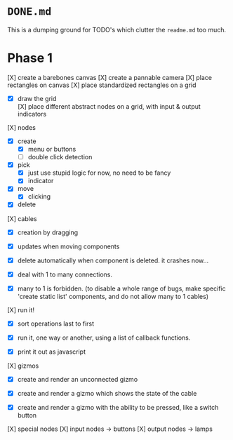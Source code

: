 # `DONE.md`

This is a dumping ground for TODO's which clutter the `readme.md` too much.

# Phase 1
[X] create a barebones canvas
[X] create a pannable camera 
[X] place rectangles on canvas 
[X] place standardized rectangles on a grid
 - [X] draw the grid  
[X] place different abstract nodes on a grid, with input & output indicators


[X] nodes
 - [X] create 
    - [X] menu or buttons
    - [ ] double click detection
 - [X] pick
    - [X] just use stupid logic for now, no need to be fancy 
    - [X] indicator
 - [X] move
    - [X] clicking  
 - [X] delete

[X] cables 
  - [X] creation by dragging
  - [X] updates when moving components
  - [X] delete automatically when component is deleted. it crashes now...
  - [X] deal with 1 to many connections. 
  - [X] many to 1 is forbidden. (to disable a whole range of bugs, make specific 'create static list' components, and do not allow many to 1 cables)


[X] run it!
  - [X] sort operations last to first
  - [X] run it, one way or another, using a list of callback functions.
  - [X] print it out as javascript 


[X] gizmos
  - [X] create and render an unconnected gizmo
  - [X] create and render a gizmo which shows the state of the cable
  - [X] create and render a gizmo with the ability to be pressed, like a switch button


[X] special nodes
    [X] input nodes -> buttons
    [X] output nodes -> lamps